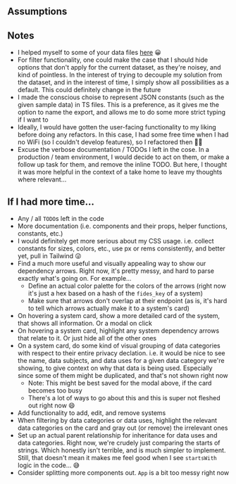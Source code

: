 ## Assumptions

<!-- - System types are static, and only consist of the ones shown in the given sample data. Making this assumption seemed reasonable based on the problem space, and allowed me to not have to piddle around making likely marginal performance optimizations -->

## Notes

- I helped myself to some of your data files [here](https://github.com/ethyca/fideslang) 😀
- For filter functionality, one could make the case that I should hide options that don't apply for the current dataset, as they're noisey, and kind of pointless. In the interest of trying to decouple my solution from the dataset, and in the interest of time, I simply show all possibilities as a default. This could definitely change in the future
- I made the conscious choise to represent JSON constants (such as the given sample data) in TS files. This is a preference, as it gives me the option to name the export, and allows me to do some more strict typing if I want to
- Ideally, I would have gotten the user-facing functionality to my liking before doing any refactors. In this case, I had some free time when I had no WiFi (so I couldn't develop features), so I refactored then 🤷🏼
- Excuse the verbose documentation / TODOs I left in the cose. In a production / team environment, I would decide to act on them, or make a follow up task for them, and remove the inline TODO. But here, I thought it was more helpful in the context of a take home to leave my thoughts where relevant...

## If I had more time...

- Any / all `TODO`s left in the code
- More documentation (i.e. components and their props, helper functions, constants, etc.)
- I would definitely get more serious about my CSS usage. i.e. collect constants for sizes, colors, etc., use px or rems consistently, and better yet, pull in Tailwind 😜
- Find a much more useful and visually appealing way to show our dependency arrows. Right now, it's pretty messy, and hard to parse exactly what's going on. For example...
  - Define an actual color palette for the colors of the arrows (right now it's just a hex based on a hash of the `fides_key` of a system)
  - Make sure that arrows don't overlap at their endpoint (as is, it's hard to tell which arrows actually make it to a system's card)
- On hovering a system card, show a more detailed card of the system, that shows all information. Or a modal on click
- On hovering a system card, highlight any system dependency arrows that relate to it. Or just hide all of the other ones
- On a system card, do some kind of visual grouping of data categories with respect to their entire privacy declation. i.e. it would be nice to see the name, data subjects, and data uses for a given data category we're showing, to give context on why that data is being used. Especially since some of them might be duplicated, and that's not shown right now
  - Note: This might be best saved for the modal above, if the card becomes too busy
  - There's a lot of ways to go about this and this is super not fleshed out right now 😄
- Add functionality to add, edit, and remove systems
- When filtering by data categories or data uses, highlight the relevant data categories on the card and gray out (or remove) the irrelevant ones
- Set up an actual parent relationship for inheritance for data uses and data categories. Right now, we're crudely just comparing the starts of strings. Which honestly isn't terrible, and is much simpler to implement. Still, that doesn't mean it makes me feel good when I see `startsWith` logic in the code... 😅
- Consider splitting more components out. `App` is a bit too messy right now
